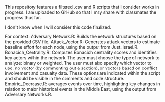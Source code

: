 This repository features a filtered .csv and R scripts that I consider works in progress.
I am uploaded to GitHub so that I may share with classmates the progress thus far. 

I don't know when I will consider this code finalized.

For context:
Adversary Network.R: Builds the network structures based on the provided CSV file.
Attack_Vector.R: Generates attack vectors to estimate baseline effort for each node, using the output from Just_Israel.R.
Bonacich_Centrality.R: Computes Bonacich centrality scores and identifies key actors within the network.
  The user must choose the type of network to analyze: binary or weighted.
  The user must also specify which vector to use: no vector (by commenting out a section), or vectors based on conflict involvement and casualty data.
  These options are indicated within the script and should be visible in the comments and code structure.
Empiric_Decrease.R: averages  events over time, highlighting key changes in relation to major historical events in the Middle East, using the output from Adversary Networks.R.
